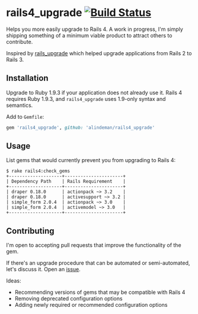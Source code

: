 # rails4\_upgrade [![Build Status](https://secure.travis-ci.org/alindeman/rails4_upgrade.png?branch=master)](http://travis-ci.org/alindeman/rails4_upgrade)

Helps you more easily upgrade to Rails 4. A work in progress, I'm simply
shipping something of a minimum viable product to attract others to
contribute.

Inspired by [rails_upgrade](https://github.com/rails/rails_upgrade) which
helped upgrade applications from Rails 2 to Rails 3.

## Installation

Upgrade to Ruby 1.9.3 if your application does not already use it. Rails 4
requires Ruby 1.9.3, and `rails4_upgrade` uses 1.9-only syntax and semantics.

Add to `Gemfile`:

```ruby
gem 'rails4_upgrade', github: 'alindeman/rails4_upgrade'
```

## Usage

List gems that would currently prevent you from upgrading to Rails 4:

```
$ rake rails4:check_gems
+--------------------+----------------------+
| Dependency Path    | Rails Requirement    |
+--------------------+----------------------+
| draper 0.18.0      | actionpack ~> 3.2    |
| draper 0.18.0      | activesupport ~> 3.2 |
| simple_form 2.0.4  | actionpack ~> 3.0    |
| simple_form 2.0.4  | activemodel ~> 3.0   |
+--------------------+----------------------+
```

## Contributing

I'm open to accepting pull requests that improve the functionality of the gem.

If there's an upgrade procedure that can be automated or semi-automated, let's
discuss it. Open an
[issue](https://github.com/alindeman/rails4_upgrade/issues).

Ideas:

* Recommending versions of gems that may be compatible with Rails 4
* Removing deprecated configuration options
* Adding newly required or recommended configuration options
